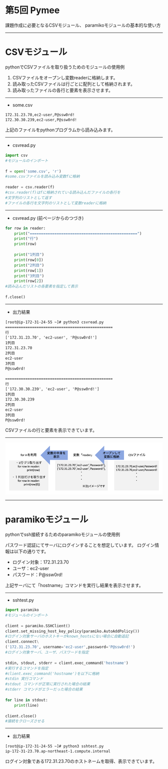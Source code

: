 <!-- $theme: default -->

<!-- page_number: true -->

# 第5回 Pymee

課題作成に必要となるCSVモジュール、
paramikoモジュールの基本的な使い方

---

# CSVモジュール

pythonでCSVファイルを取り扱うためのモジュールの使用例

1. CSVファイルをオープンし変数readerに格納します。
1. 読み取ったCSVファイルは行ごとに配列として格納されます。
1. 読み取ったファイルの各行と要素を表示させます。

---

+ some.csv
```
172.31.23.70,ec2-user,P@ssw0rd!
172.30.30.239,ec2-user,P@ssw0rd!
```
上記のファイルをpythonプログラムから読み込みます。

---

+ csvread.py　
```python
import csv
#モジュールのインポート

f = open('some.csv', 'r')
#some.csvファイルを読み込み変数fに格納

reader = csv.reader(f)
#csv.reader(f)はfに格納されている読み込んだファイルの各行を
#文字列のリストとして返す
#ファイルの各行を文字列のリストとして変数readerに格納

```

---
+ csvread.py (前ページからのつづき)
```python
for row in reader:
    print("================================================")
    print("行")
    print(row)

    print("1列目")
    print(row[0])
    print("2列目")
    print(row[1])
    print("3列目")
    print(row[2])
#読み込んだリストの各要素を指定して表示

f.close()
```

---

+ 出力結果
```
[root@ip-172-31-24-55 ~]# python3 csvread.py
================================================
行
['172.31.23.70', 'ec2-user', 'P@ssw0rd!']
1列目
172.31.23.70
2列目
ec2-user
3列目
P@ssw0rd!

================================================
行
['172.30.30.239', 'ec2-user', 'P@ssw0rd!']
1列目
172.30.30.239
2列目
ec2-user
3列目
P@ssw0rd!
```
CSVファイルの行と要素を表示できています。

---

![](./img/csv.png)

---

# paramikoモジュール

pythonでssh接続するためのparamikoモジュールの使用例

パスワード認証にてサーバにログインすることを想定しています。
ログイン情報は以下の通りです。
+ ログイン対象：172.31.23.70
+ ユーザ：ec2-user
+ パスワード：P@ssw0rd!

上記サーバにて「hostname」コマンドを実行し結果を表示させます。

---

+ sshtest.py

```python
import paramiko
#モジュールのインポート

client = paramiko.SSHClient()
client.set_missing_host_key_policy(paramiko.AutoAddPolicy())
#ログイン対象サーバのホストキーがknown_hostsにない場合に自動追記
client.connect\
('172.31.23.70', username='ec2-user',password='P@ssw0rd!')
#ログイン対象サーバ、ユーザ、パスワードを指定

stdin, stdout, stderr = client.exec_command('hostname')
#実行するコマンドを指定
#client.exec_command('hostname')を以下に格納
#stdin 実行コマンド
#stdout コマンドが正常に実行された場合の結果
#stderr コマンドがエラーだった場合の結果

for line in stdout:
    print(line)

client.close()
#接続をクローズさせる
```



---

+ 出力結果
```
[root@ip-172-31-24-55 ~]# python3 sshtest.py
ip-172-31-23.70.ap-northeast-1.compute.internal
```
ログイン対象である172.31.23.70のホストネームを取得、表示できています。



